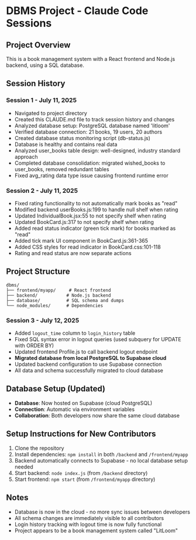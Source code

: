 # DBMS Project - Claude Code Sessions

## Project Overview
This is a book management system with a React frontend and Node.js backend, using a SQL database.

## Session History

### Session 1 - July 11, 2025
- Navigated to project directory
- Created this CLAUDE.md file to track session history and changes
- Analyzed database setup: PostgreSQL database named 'litloom'
- Verified database connection: 21 books, 19 users, 20 authors
- Created database status monitoring script (db-status.js)
- Database is healthy and contains real data
- Analyzed user_books table design: well-designed, industry standard approach
- Completed database consolidation: migrated wished_books to user_books, removed redundant tables
- Fixed avg_rating data type issue causing frontend runtime error

### Session 2 - July 11, 2025
- Fixed rating functionality to not automatically mark books as "read"
- Modified backend userBooks.js:199 to handle null shelf when rating
- Updated IndividualBook.jsx:55 to not specify shelf when rating  
- Updated BookCard.js:317 to not specify shelf when rating
- Added read status indicator (green tick mark) for books marked as "read"
- Added tick mark UI component in BookCard.js:361-365
- Added CSS styles for read indicator in BookCard.css:101-118
- Rating and read status are now separate actions

## Project Structure
```
dbms/
├── frontend/myapp/     # React frontend
├── backend/           # Node.js backend
├── database/          # SQL schema and dumps
└── node_modules/      # Dependencies
```

### Session 3 - July 12, 2025
- Added `logout_time` column to `login_history` table
- Fixed SQL syntax error in logout queries (used subquery for UPDATE with ORDER BY)
- Updated frontend Profile.js to call backend logout endpoint
- **Migrated database from local PostgreSQL to Supabase cloud**
- Updated backend configuration to use Supabase connection
- All data and schema successfully migrated to cloud database

## Database Setup (Updated)
- **Database**: Now hosted on Supabase (cloud PostgreSQL)
- **Connection**: Automatic via environment variables
- **Collaboration**: Both developers now share the same cloud database

## Setup Instructions for New Contributors
1. Clone the repository
2. Install dependencies: `npm install` in both `/backend` and `/frontend/myapp`
3. Backend automatically connects to Supabase - no local database setup needed
4. Start backend: `node index.js` (from `/backend` directory)
5. Start frontend: `npm start` (from `/frontend/myapp` directory)

## Notes
- Database is now in the cloud - no more sync issues between developers
- All schema changes are immediately visible to all contributors
- Login history tracking with logout time is now fully functional
- Project appears to be a book management system called "LitLoom"